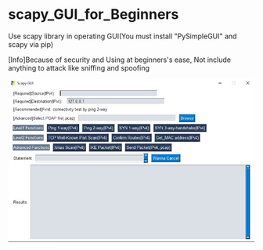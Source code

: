 # scapy_GUI_for_Beginners
Use scapy library in operating GUI(You must install "PySimpleGUI" and scapy via pip)

[Info]Because of security and Using at beginners's ease, Not include anything to attack like sniffing and spoofing

![Test Image 1](GUI_IMAGE.jpg)
